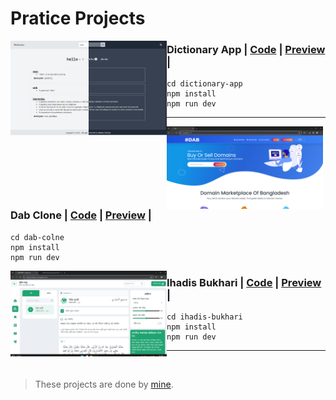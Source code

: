 # Pratice Projects

<img src="./preview/dictionary-app.png" alt="dictonary-app" width="250" align="left"/>

### Dictionary App | [Code](/dictionary-app) | [Preview](https://dictionary-sol.pages.dev/) |

```
cd dictionary-app
npm install
npm run dev
```

---

<img src="./preview/dab-colne.png" alt="improve-tasker" width="250" align="left"/>

### Dab Clone | [Code](/dab-clone) | [Preview](https://dab.pages.dev/) |

```
cd dab-colne
npm install
npm run dev
```

<img src="./preview/ihadis.png?raw=true" alt="ihadis" width="250" align="left"/>

### Ihadis Bukhari | [Code](/ihadis-bukhari) | [Preview](https://ihadis-bukhari.vercel.app/) |

```
cd ihadis-bukhari
npm install
npm run dev
```

---

<br>

> These projects are done by [mine](https://github.com/solimanhossain/).
